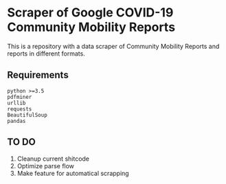 # Scraper of Google COVID-19 Community Mobility Reports
This is a repository with a data scraper of Community Mobility Reports and reports in different formats.

## Requirements
```
python >=3.5
pdfminer
urllib
requests
BeautifulSoup
pandas
```

## TO DO
1. Cleanup current shitcode
2. Optimize parse flow
3. Make feature for automatical scrapping

